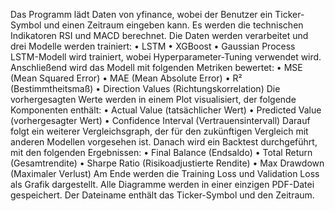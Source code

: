 Das Programm lädt Daten von yfinance, wobei der Benutzer ein Ticker-Symbol und einen Zeitraum eingeben kann.
Es werden die technischen Indikatoren RSI und MACD berechnet.
Die Daten werden verarbeitet und drei Modelle werden trainiert:
•	LSTM 
•	XGBoost
•	Gaussian Process
LSTM-Modell wird trainiert, wobei Hyperparameter-Tuning verwendet wird.
Anschließend wird das Modell mit folgenden Metriken bewertet:
•	MSE (Mean Squared Error)
•	MAE (Mean Absolute Error)
•	R² (Bestimmtheitsmaß)
•	Direction Values (Richtungskorrelation)
Die vorhergesagten Werte werden in einem Plot visualisiert, der folgende Komponenten enthält:
•	Actual Value (tatsächlicher Wert)
•	Predicted Value (vorhergesagter Wert)
•	Confidence Interval (Vertrauensintervall)
Darauf folgt ein weiterer Vergleichsgraph, der für den zukünftigen Vergleich mit anderen Modellen vorgesehen ist.
Danach wird ein Backtest durchgeführt, mit den folgenden Ergebnissen:
•	Final Balance (Endsaldo)
•	Total Return (Gesamtrendite)
•	Sharpe Ratio (Risikoadjustierte Rendite)
•	Max Drawdown (Maximaler Verlust)
Am Ende werden die Training Loss und Validation Loss als Grafik dargestellt.
Alle Diagramme werden in einer einzigen PDF-Datei gespeichert.
Der Dateiname enthält das Ticker-Symbol und den Zeitraum.

